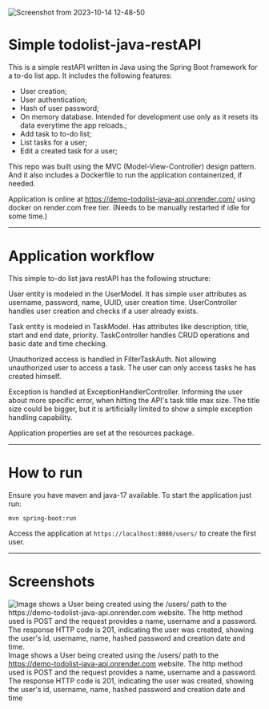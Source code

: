 ![Screenshot from 2023-10-14 12-48-50]()
# Simple todolist-java-restAPI

This is a simple restAPI written in Java using the Spring Boot framework for a to-do list app. It includes the following features:

* User creation;
* User authentication;
* Hash of user password;
* On memory database. Intended for development use only as it resets its data everytime the app reloads.;
* Add task to to-do list;
* List tasks for a user;
* Edit a created task for a user; 

This repo was built using the MVC (Model-View-Controller) design pattern. And it also includes a Dockerfile to run the application containerized, if needed. 

Application is online at https://demo-todolist-java-api.onrender.com/ using docker on render.com free tier. (Needs to be manually restarted if idle for some time.)

---

# Application workflow

This simple to-do list java restAPI has the following structure:

User entity is modeled in the UserModel. It has simple user attributes as username, password, name, UUID, user creation time. 
UserController handles user creation and checks if a user already exists. 

Task entity is modeled in TaskModel. Has attributes like description, title, start and end date, priority.
TaskController handles CRUD operations and basic date and time checking. 

Unauthorized access is handled in FilterTaskAuth. Not allowing unauthorized user to access a task. The user can only access tasks he has created himself.

Exception is handled at ExceptionHandlerController. Informing the user about more specific error, when hitting the API's task title max size. The title size could be bigger, but it is artificially limited to show a simple exception handling capability.

Application properties are set at the resources package. 

---

# How to run

Ensure you have maven and java-17 available. 
To start the application just run:

`mvn spring-boot:run`

 Access the application at `https://localhost:8080/users/` to create the first user. 
 
___
# Screenshots

![Image shows a User being created using the /users/ path to the https://demo-todolist-java-api.onrender.com website. The http method used is POST and the request provides a name, username and a password. The response HTTP code is 201, indicating the user was created, showing the user's id, username, name, hashed password and creation date and time.](https://github.com/VitorThorvi/simple-todolist-java-restAPI/assets/23178734/6523b5fb-ebea-43b5-b6e9-05e07b5d0e66 "User creation through API")
Image shows a User being created using the /users/ path to the https://demo-todolist-java-api.onrender.com website. The http method used is POST and the request provides a name, username and a password. The response HTTP code is 201, indicating the user was created, showing the user's id, username, name, hashed password and creation date and time
